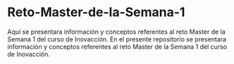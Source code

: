 # Reto-Master-de-la-Semana-1
Aquí se presentara información y conceptos referentes al reto Master de la Semana 1 del curso de Inovacción.
En el presente repositorio se presentara información y conceptos referentes al reto Master de la Semana 1 del curso de Inovacción.

